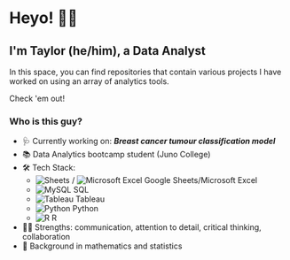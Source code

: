 # Heyo! ✌🏼
## I'm Taylor (he/him), a Data Analyst

In this space, you can find repositories that contain various projects I have worked on using an array of analytics tools.

Check 'em out!

### Who is this guy?<br>
* 🩺 Currently working on: ***Breast cancer tumour classification model***
* 📚 Data Analytics bootcamp student (Juno College)<br>
* 🛠 Tech Stack:
    * ![Sheets](https://img.shields.io/badge/Google%20Sheets-34A853?style=for-the-badge&logo=google-sheets&logoColor=white) / ![Microsoft Excel](https://img.shields.io/badge/Microsoft_Excel-217346?style=for-the-badge&logo=microsoft-excel&logoColor=white) Google Sheets/Microsoft Excel<br>
    * ![MySQL](https://img.shields.io/badge/mysql-%2300f.svg?style=for-the-badge&logo=mysql&logoColor=white) SQL<br>
    * ![Tableau](https://img.shields.io/badge/Tableau-E97627?style=for-the-badge&logo=Tableau&logoColor=white) Tableau<br>
    * ![Python](https://img.shields.io/badge/python-3670A0?style=for-the-badge&logo=python&logoColor=ffdd54) Python<br>
    * ![R](https://img.shields.io/badge/r-%23276DC3.svg?style=for-the-badge&logo=r&logoColor=white) R<br>
* 💪🏻 Strengths: communication, attention to detail, critical thinking, collaboration<br>
* 🧮 Background in mathematics and statistics<br>


<!--
**taylortripp/taylortripp** is a ✨ _special_ ✨ repository because its `README.md` (this file) appears on your GitHub profile.

Here are some ideas to get you started:

- 🔭 I’m currently working on ...
- 🌱 I’m currently learning ...
- 👯 I’m looking to collaborate on ...
- 🤔 I’m looking for help with ...
- 💬 Ask me about ...
- 📫 How to reach me: ...
- 😄 Pronouns: ...
- ⚡ Fun fact: ...

(<img src="{https://img.shields.io/badge/Numpy-777BB4?style=for-the-badge&logo=numpy&logoColor=white}" />, <img src="{https://img.shields.io/badge/Pandas-2C2D72?style=for-the-badge&logo=pandas&logoColor=white}" />, <img src="{https://img.shields.io/badge/Plotly-239120?style=for-the-badge&logo=plotly&logoColor=white}" />, <img src="{https://img.shields.io/badge/scikit_learn-F7931E?style=for-the-badge&logo=scikit-learn&logoColor=white}" /> )
-->
